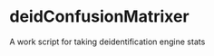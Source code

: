 deidConfusionMatrixer
=====================

A work script for taking deidentification engine stats
